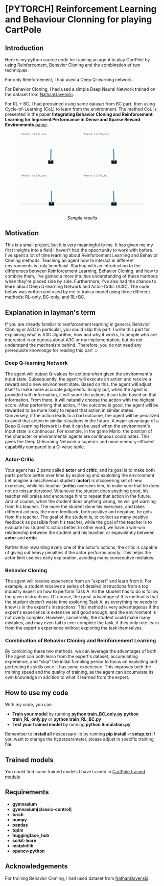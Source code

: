 # [PYTORCH] Reinforcement Learning and Behaviour Clonning for playing CartPole 

## Introduction
Here is my python source code for training an agent to play CartPole by using Reinforcement, Behavior Cloning and the combination of two techniques. 

For only Reinforcement, I had used a Deep Q-learning network.

For Behavior Cloning, I had used a simple Deep Neural Network trained on the dataset from [NathanGavenski](https://huggingface.co/datasets/NathanGavenski/CartPole-v1/viewer/default/train?p=1&views%5B%5D=train).

For RL + BC, I had pretrained using same dataset from BC part, then using Cycle-of-Learning (CoL) to learn from the environment. The method CoL is presented in the paper **Integrating Behavior Cloning and Reinforcement Learning for Improved Performance in Dense and Sparse Reward Environments** [paper](https://arxiv.org/abs/1910.04281).

<p align="center">
  <img src="Gif demo\RL_only_LR=0.0001.gif" width="200">
  <img src="Gif demo\RL_only_LR=0.001.gif" width="200">
  <img src="Gif demo\BC_only.gif" width="200">
  <img src="Gif demo\RL_BC.gif" width="200"><br/>
  <i>Sample results</i>
</p>



## Motivation

This is a small project, but it is very meaningful to me. It has given me my first insights into a field I haven't had the opportunity to work with before. I've spent a lot of time learning about Reinforcement Learning and Behavior Cloning methods. Teaching an agent how to interact in different environments is truly beneficial. Starting with an introduction to the differences between Reinforcement Learning, Behavior Cloning, and how to combine them, I've gained a more intuitive understanding of these methods when they're placed side by side. Furthermore, I've also had the chance to learn about Deep Q-learning Network and Actor-Critic (A3C). The code below was written and used by me to train a model using three different methods: RL-only, BC-only, and RL+BC.

## Explanation in layman's term
If you are already familiar to reinforcement learning in general, Behavior Cloning or A3C in particular, you could skip this part. I write this part for explaining what is A3C algorithm, how and why it works, to people who are interested in or curious about A3C or my implementation, but do not understand the mechanism behind. Therefore, you do not need any prerequiste knowledge for reading this part :relaxed:

### Deep Q-learning Network
The agent will output Q-values for actions when given the environment's input state. Subsequently, the agent will execute an action and receive a reward and a new environment state. Based on this, the agent will adjust itself to make more accurate judgments. Simply put, when the agent is provided with information, it will score the actions it can take based on that information. From there, it will naturally choose the action with the highest score. After performing that action, if the outcome is good, the agent will be rewarded to be more likely to repeat that action in similar states. Conversely, if the action leads to a bad outcome, the agent will be penalized to avoid that action in similar situations in the future.
A major advantage of a Deep Q-learning Network is that it can be used when the environment's input state is continuous. For example, in the game Mario, the position of the character or environmental agents are continuous coordinates. This gives the Deep Q-learning Network a superior and more memory-efficient capability compared to a Q-value table.

### Actor-Critic
Your agent has 2 parts called **actor** and **critic**, and its goal is to make both parts perfom better over time by exploring and exploiting the environment. Let imagine a mischievous student (**actor**) is discovering set of new exercises, while his teacher (**critic**) oversees him, to make sure that he does not do missunderstood. Whenever the student does anything good, his teacher will praise and encourage him to repeat that action in the future. And of course, when the student does anything wrong, he will get warning from his teacher. The more the student done his exercises, and takes different actions, the more feedback, both positive and negative, he gets from his teacher. The goal of the student is, to collect as many positive feedback as possible from his teacher, while the goal of the teacher is to evaluate his student's action better. In other word, we have a win-win relationship between the student and his teacher, or equivalently between **actor** and **critic**.

Rather than rewarding every one of the actor's actions, the critic is capable of giving out heavy penalties if the actor performs poorly. This helps the actor limit useless early exploration, avoiding many consecutive mistakes.
### Behavior Cloning
The agent will receive experience from an "expert" and learn from it. For example, a student receives a series of detailed instructions from a top industry expert on how to perform Task A. All the student has to do is follow the given instructions. Of course, the great advantage of this method is that the student doesn't waste time exploring Task A, as everything he needs to know is in the expert's instructions. This method is very advantageous if the expert's experience is extensive and good enough, and the environment is not overly complex. However, conversely, the student could make many mistakes, and may even fail to ever complete the task, if they only rote learn from the expert's experience without exploring the task themselves.

### Combination of Behavior Cloning and Reinforcement Learning
By combining these two methods, we can leverage the advantages of both. The agent can both learn from the expert's dataset, accumulating experience, and "skip" the initial fumbling period to focus on exploiting and perfecting its skills once it has some experience. This improves both the training speed and the quality of training, as the agent can accumulate its own knowledge in addition to what it learned from the expert.


## How to use my code
With my code, you can:
* **Train your model** by running **python train_BC_only.py**,**python train_RL_only.py** or **python train_RL_BC.py**
* **Test your trained model** by running **python Simulation.py**

Remember to **install all** nescessary lib by running **pip install -r setup.txt**
If you want to change the hyperparameter, please adjust in specific training file.
## Trained models

You could find some trained models I have trained in [CartPole trained models](https://drive.google.com/drive/folders/19yAoZ-YLlJE8cJl7cUTXUWy7J_fVdM4v?usp=drive_link)
 
## Requirements

* **gymnasium**
* **gymnasium[classic-control]**
* **torch**
* **numpy**
* **pandas**
* **tqdm**
* **huggingface_hub**
* **scikit-learn**
* **matplotlib**
* **opencv-python**

## Acknowledgements
For training Behavior Cloning, I had used dataset from [NathanGavenski](https://huggingface.co/datasets/NathanGavenski/CartPole-v1/viewer/default/train?p=1&views%5B%5D=train).